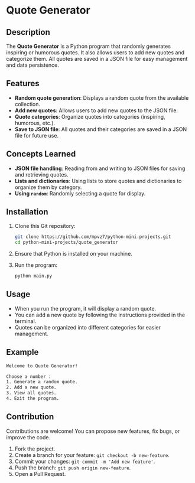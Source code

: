 # Quote Generator

## Description

The **Quote Generator** is a Python program that randomly generates inspiring or humorous quotes. It also allows users to add new quotes and categorize them. All quotes are saved in a JSON file for easy management and data persistence.

## Features

- **Random quote generation**: Displays a random quote from the available collection.
- **Add new quotes**: Allows users to add new quotes to the JSON file.
- **Quote categories**: Organize quotes into categories (inspiring, humorous, etc.).
- **Save to JSON file**: All quotes and their categories are saved in a JSON file for future use.

## Concepts Learned

- **JSON file handling**: Reading from and writing to JSON files for saving and retrieving quotes.
- **Lists and dictionaries**: Using lists to store quotes and dictionaries to organize them by category.
- **Using `random`**: Randomly selecting a quote for display.

## Installation

1. Clone this Git repository:
   ```bash
   git clone https://github.com/mpvz7/python-mini-projects.git
   cd python-mini-projects/quote_generator
   ```
2. Ensure that Python is installed on your machine.

3. Run the program:
   ```bash
   python main.py
   ```

## Usage

- When you run the program, it will display a random quote.
- You can add a new quote by following the instructions provided in the terminal.
- Quotes can be organized into different categories for easier management.

## Example

```bash
Welcome to Quote Generator!

Choose a number :
1. Generate a random quote.
2. Add a new quote.
3. View all quotes.
4. Exit the program.

```

## Contribution

Contributions are welcome! You can propose new features, fix bugs, or improve the code.

1. Fork the project.
2. Create a branch for your feature: `git checkout -b new-feature`.
3. Commit your changes: `git commit -m 'Add new feature'`.
4. Push the branch: `git push origin new-feature`.
5. Open a Pull Request.